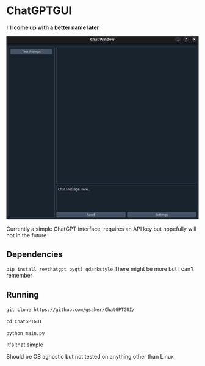 # ChatGPTGUI
**I'll come up with a better name later**

![Screenshot](Media/mainwindow.png)

Currently a simple ChatGPT interface, requires an API key but hopefully will not in the future

## Dependencies
`pip install revchatgpt pyqt5 qdarkstyle`
There might be more but I can't remember

## Running
`git clone https://github.com/gsaker/ChatGPTGUI/`

`cd ChatGPTGUI`

`python main.py`

It's that simple

Should be OS agnostic but not tested on anything other than Linux
